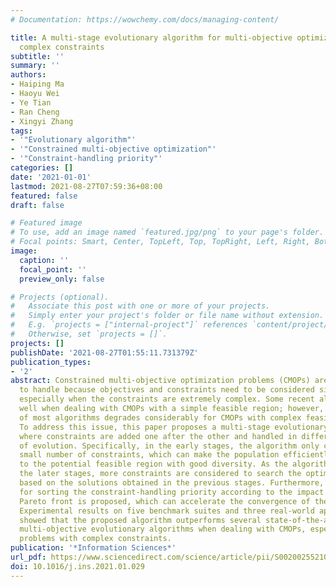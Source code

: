 ```yaml
---
# Documentation: https://wowchemy.com/docs/managing-content/

title: A multi-stage evolutionary algorithm for multi-objective optimization with
  complex constraints
subtitle: ''
summary: ''
authors:
- Haiping Ma
- Haoyu Wei
- Ye Tian
- Ran Cheng
- Xingyi Zhang
tags:
- '"Evolutionary algorithm"'
- '"Constrained multi-objective optimization"'
- '"Constraint-handling priority"'
categories: []
date: '2021-01-01'
lastmod: 2021-08-27T07:59:36+08:00
featured: false
draft: false

# Featured image
# To use, add an image named `featured.jpg/png` to your page's folder.
# Focal points: Smart, Center, TopLeft, Top, TopRight, Left, Right, BottomLeft, Bottom, BottomRight.
image:
  caption: ''
  focal_point: ''
  preview_only: false

# Projects (optional).
#   Associate this post with one or more of your projects.
#   Simply enter your project's folder or file name without extension.
#   E.g. `projects = ["internal-project"]` references `content/project/deep-learning/index.md`.
#   Otherwise, set `projects = []`.
projects: []
publishDate: '2021-08-27T01:55:11.731379Z'
publication_types:
- '2'
abstract: Constrained multi-objective optimization problems (CMOPs) are difficult
  to handle because objectives and constraints need to be considered simultaneously,
  especially when the constraints are extremely complex. Some recent algorithms work
  well when dealing with CMOPs with a simple feasible region; however, the effectiveness
  of most algorithms degrades considerably for CMOPs with complex feasible regions.
  To address this issue, this paper proposes a multi-stage evolutionary algorithm,
  where constraints are added one after the other and handled in different stages
  of evolution. Specifically, in the early stages, the algorithm only considers a
  small number of constraints, which can make the population efficiently converge
  to the potential feasible region with good diversity. As the algorithm moves to
  the later stages, more constraints are considered to search the optimal solutions
  based on the solutions obtained in the previous stages. Furthermore, a strategy
  for sorting the constraint-handling priority according to the impact on the unconstrained
  Pareto front is proposed, which can accelerate the convergence of the algorithm.
  Experimental results on five benchmark suites and three real-world applications
  showed that the proposed algorithm outperforms several state-of-the-art constraint
  multi-objective evolutionary algorithms when dealing with CMOPs, especially for
  problems with complex constraints.
publication: '*Information Sciences*'
url_pdf: https://www.sciencedirect.com/science/article/pii/S0020025521000566
doi: 10.1016/j.ins.2021.01.029
---
```

